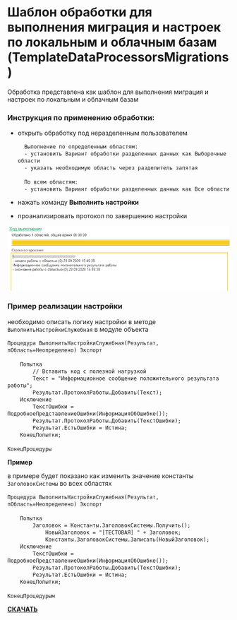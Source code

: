 # Шаблон обработки для выполнения миграция и настроек по локальным и облачным базам (TemplateDataProcessorsMigrations)

Обработка представлена как шаблон для выполнения миграция и настроек по локальным и облачным базам

### Инструкция по применению обработки:
- открыть обработку под неразделенным пользователем


        Выполнение по определенным областям:
        - установить Вариант обработки разделенных данных как Выборочные области
        - указать необходимую область через разделитель запятая

        По всем областям:
        - установить Вариант обработки разделенных данных как Все области

-  нажать команду **Выполнить настройки** 
- проанализировать протокол по завершению настройки

![](./assets/log.png)

### Пример реализации настройки

необходимо описать логику настройки в методе `ВыполнитьНастройкиСлужебная` в модуле объекта 

```bsl
Процедура ВыполнитьНастройкиСлужебная(Результат, пОбласть=Неопределено) Экспорт
	
	Попытка
		// Вставить код с полезной нагрузкой
		Текст = "Информационное сообщение положительного результата работы";
		Результат.ПротоколРаботы.Добавить(Текст);
	Исключение
		ТекстОшибки = ПодробноеПредставлениеОшибки(ИнформацияОбОшибке());
		Результат.ПротоколРаботы.Добавить(ТекстОшибки);
		Результат.ЕстьОшибки = Истина;
	КонецПопытки;
	
КонецПроцедуры
```

**Пример** 

в примере будет показано как изменить значение константы `ЗаголовокСистемы` во всех областях

```bsl
Процедура ВыполнитьНастройкиСлужебная(Результат, пОбласть=Неопределено) Экспорт
	
	Попытка
		Заголовок = Константы.ЗаголовокСистемы.Получить();
        	НовыйЗаголовок = "[ТЕСТОВАЯ] " + Заголовок;
        	Константы.ЗаголовокСистемы.Записать(НовыйЗаголовок);
	Исключение
		ТекстОшибки = ПодробноеПредставлениеОшибки(ИнформацияОбОшибке());
		Результат.ПротоколРаботы.Добавить(ТекстОшибки);
		Результат.ЕстьОшибки = Истина;
	КонецПопытки;
	
КонецПроцедурым
```

**[СКАЧАТЬ](https://github.com/pallid/TemplateDataProcessorsMigrations/releases/latest)**
